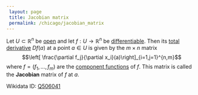 ```yaml
---
 layout: page
 title: Jacobian matrix
 permalink: /chicago/jacobian_matrix
---
```

Let $U \subset \mathbb R^n$ be [open](https://mathgloss.github.io/MathGloss/chicago/open) and let $f:U\to\mathbb R^n$ be [differentiable](https://mathgloss.github.io/MathGloss/chicago/differentiable). Then its [total derivative](https://mathgloss.github.io/MathGloss/chicago/differentiable) $Df(a)$ at a point $a\in U$ is given by the $m\times n$ matrix $$\left[ \frac{\partial f_j}{\partial x_i}(a)\right]_{i=1,j=1}^{n,m}$$ where $f = (f_1,\dots, f_m)$ are the [component functions](https://mathgloss.github.io/MathGloss/chicago/component_function) of $f$. This matrix is called the **Jacobian** matrix of $f$ at $a$. 

Wikidata ID: [Q506041](https://www.wikidata.org/wiki/Q506041)